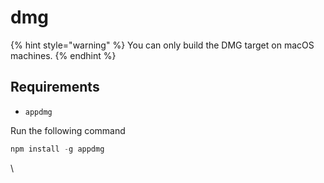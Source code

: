 # dmg

{% hint style="warning" %}
You can only build the DMG target on macOS machines.
{% endhint %}

## Requirements

* `appdmg`

Run the following command

```dart
npm install -g appdmg
```

\
